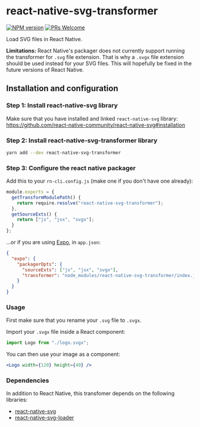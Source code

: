 # react-native-svg-transformer

[![NPM version](http://img.shields.io/npm/v/react-native-svg-transformer.svg)](https://www.npmjs.org/package/react-native-svg-transformer)
[![PRs Welcome](https://img.shields.io/badge/PRs-welcome-brightgreen.svg)](https://egghead.io/courses/how-to-contribute-to-an-open-source-project-on-github)

Load SVG files in React Native.

**Limitations:** React Native's packager does not currently support running the transformer for `.svg` file extension. That is why a `.svgx` file extension should be used instead for your SVG files. This will hopefully be fixed in the future versions of React Native.

## Installation and configuration

### Step 1: Install react-native-svg library

Make sure that you have installed and linked `react-native-svg` library:
https://github.com/react-native-community/react-native-svg#installation

### Step 2: Install react-native-svg-transformer library

```sh
yarn add --dev react-native-svg-transformer
```

### Step 3: Configure the react native packager

Add this to your `rn-cli.config.js` (make one if you don't have one already):

```js
module.exports = {
  getTransformModulePath() {
    return require.resolve("react-native-svg-transformer");
  },
  getSourceExts() {
    return ["js", "jsx", "svgx"];
  }
};
```

...or if you are using [Expo](https://expo.io/), in `app.json`:

```json
{
  "expo": {
    "packagerOpts": {
      "sourceExts": ["js", "jsx", "svgx"],
      "transformer": "node_modules/react-native-svg-transformer/index.js"
    }
  }
}
```

### Usage

First make sure that you rename your `.svg` file to `.svgx`.

Import your `.svgx` file inside a React component:

```jsx
import Logo from "./logo.svgx";
```

You can then use your image as a component:

```jsx
<Logo width={120} height={40} />
```

### Dependencies

In addition to React Native, this transfomer depends on the following libraries:

- [react-native-svg](https://github.com/magicismight/react-native-svg#readme)
- [react-native-svg-loader](https://github.com/unimonkiez/react-native-svg-loader)
